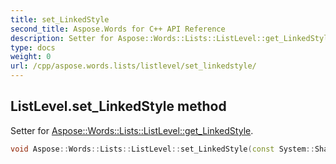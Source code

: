 ```yaml
---
title: set_LinkedStyle
second_title: Aspose.Words for C++ API Reference
description: Setter for Aspose::Words::Lists::ListLevel::get_LinkedStyle. 
type: docs
weight: 0
url: /cpp/aspose.words.lists/listlevel/set_linkedstyle/
---
```

## ListLevel.set_LinkedStyle method


Setter for [Aspose::Words::Lists::ListLevel::get_LinkedStyle](../get_linkedstyle/).

```cpp
void Aspose::Words::Lists::ListLevel::set_LinkedStyle(const System::SharedPtr<Aspose::Words::Style> &value)
```

